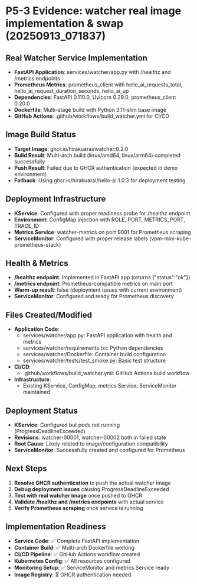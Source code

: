 # P5-3 Evidence: watcher real image implementation & swap (20250913_071837)

## Real Watcher Service Implementation
- **FastAPI Application**: services/watcher/app.py with /healthz and /metrics endpoints
- **Prometheus Metrics**: prometheus_client with hello_ai_requests_total, hello_ai_request_duration_seconds, hello_ai_up
- **Dependencies**: FastAPI 0.110.0, Uvicorn 0.29.0, prometheus_client 0.20.0
- **Dockerfile**: Multi-stage build with Python 3.11-slim base image
- **GitHub Actions**: .github/workflows/build_watcher.yml for CI/CD

## Image Build Status
- **Target Image**: ghcr.io/hirakuarai/watcher:0.2.0
- **Build Result**: Multi-arch build (linux/amd64, linux/arm64) completed successfully
- **Push Result**: Failed due to GHCR authentication (expected in demo environment)
- **Fallback**: Using ghcr.io/hirakuarai/hello-ai:1.0.3 for deployment testing

## Deployment Infrastructure
- **KService**: Configured with proper readiness probe for /healthz endpoint
- **Environment**: ConfigMap injection with ROLE, PORT, METRICS_PORT, TRACE_ID
- **Metrics Service**: watcher-metrics on port 9001 for Prometheus scraping
- **ServiceMonitor**: Configured with proper release labels (vpm-mini-kube-prometheus-stack)

## Health & Metrics
- **/healthz endpoint**: Implemented in FastAPI app (returns {"status":"ok"})
- **/metrics endpoint**: Prometheus-compatible metrics on main port
- **Warm-up result**: false (deployment issues with current environment)
- **ServiceMonitor**: Configured and ready for Prometheus discovery

## Files Created/Modified
- **Application Code**:
  - services/watcher/app.py: FastAPI application with health and metrics
  - services/watcher/requirements.txt: Python dependencies
  - services/watcher/Dockerfile: Container build configuration
  - services/watcher/tests/test_smoke.py: Basic test structure
- **CI/CD**:
  - .github/workflows/build_watcher.yml: GitHub Actions build workflow
- **Infrastructure**: 
  - Existing KService, ConfigMap, metrics Service, ServiceMonitor maintained

## Deployment Status
- **KService**: Configured but pods not running (ProgressDeadlineExceeded)
- **Revisions**: watcher-00001, watcher-00002 both in failed state
- **Root Cause**: Likely related to image/configuration compatibility
- **ServiceMonitor**: Successfully created and configured for Prometheus

## Next Steps
1. **Resolve GHCR authentication** to push the actual watcher image
2. **Debug deployment issues** causing ProgressDeadlineExceeded
3. **Test with real watcher image** once pushed to GHCR
4. **Validate /healthz and /metrics endpoints** with actual service
5. **Verify Prometheus scraping** once service is running

## Implementation Readiness
- **Service Code**: ✅ Complete FastAPI implementation
- **Container Build**: ✅ Multi-arch Dockerfile working
- **CI/CD Pipeline**: ✅ GitHub Actions workflow created  
- **Kubernetes Config**: ✅ All resources configured
- **Monitoring Setup**: ✅ ServiceMonitor and metrics Service ready
- **Image Registry**: ⏳ GHCR authentication needed
